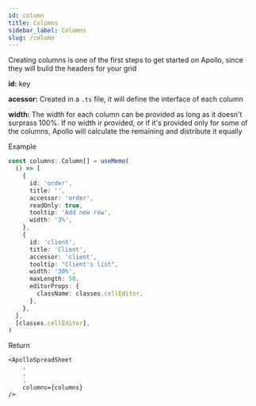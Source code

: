 ```yaml
---
id: column
title: Columns
sidebar_label: Columns
slug: /column
---
```


Creating columns is one of the first steps to get started on Apollo, since they will build the headers for your grid

**id:** key

**acessor:** Created in a `.ts` file, it will define the interface of each column

**width:** The width for each column can be provided as long as it doesn't surprass 100%. If no width ir provided, or if it's provided only for some of the columns, Apollo will calculate the remaining and distribute it equally

Example

```typescript
const columns: Column[] = useMemo(
  () => [
    {
      id: 'order',
      title: '',
      accessor: 'order',
      readOnly: true,
      tooltip: 'Add new row',
      width: '3%',
    },
    {
      id: 'client',
      title: 'Client',
      accessor: 'client',
      tooltip: "Client's list",
      width: '30%',
      maxLength: 50,
      editorProps: {
        className: classes.cellEditor,
      },
    },
  ],
  [classes.cellEditor],
)
```

Return

```typecript
<ApolloSpreadSheet
    .
    .
    .
	columns={columns}
/>
```
